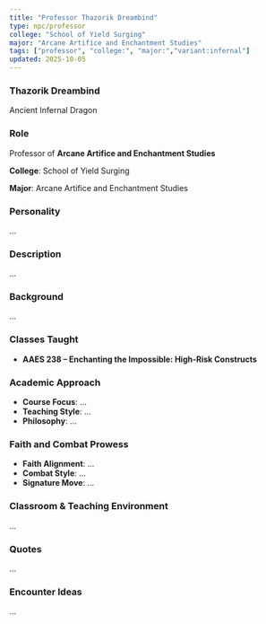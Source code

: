 ```yaml
---
title: "Professor Thazorik Dreambind"
type: npc/professor
college: "School of Yield Surging"
major: "Arcane Artifice and Enchantment Studies"
tags: ["professor", "college:", "major:","variant:infernal"]
updated: 2025-10-05
---
```

### Thazorik Dreambind

Ancient Infernal Dragon

### Role

Professor of **Arcane Artifice and Enchantment Studies**

**College**: School of Yield Surging

**Major**: Arcane Artifice and Enchantment Studies

### Personality

...

### Description

...

### Background

...

### Classes Taught

- **AAES 238 – Enchanting the Impossible: High-Risk Constructs**

### Academic Approach

- **Course Focus**: ...
- **Teaching Style**: ...
- **Philosophy**: ...

### Faith and Combat Prowess

- **Faith Alignment**: ...
- **Combat Style**: ...
- **Signature Move**: ...

### Classroom & Teaching Environment

...

### Quotes

...

### Encounter Ideas

...

